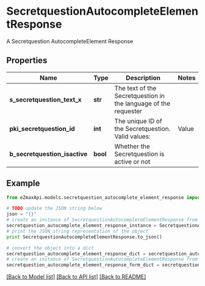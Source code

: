 # SecretquestionAutocompleteElementResponse

A Secretquestion AutocompleteElement Response

## Properties

Name | Type | Description | Notes
------------ | ------------- | ------------- | -------------
**s_secretquestion_text_x** | **str** | The text of the Secretquestion in the language of the requester | 
**pki_secretquestion_id** | **int** | The unique ID of the Secretquestion.  Valid values:  |Value|Description| |-|-| |1|The name of the hospital in which you were born| |2|The name of your grade school| |3|The last name of your favorite teacher| |4|Your favorite sports team| |5|Your favorite TV show| |6|Your favorite movie| |7|The name of the street on which you grew up| |8|The name of your first employer| |9|Your first car| |10|Your favorite food| |11|The name of your first pet| |12|Favorite musician/band| |13|What instrument you play| |14|Your father&#39;s middle name| |15|Your mother&#39;s maiden name| |16|Name of your eldest child| |17|Your spouse&#39;s middle name| |18|Favorite restaurant| |19|Childhood nickname| |20|Favorite vacation destination| |21|Your boat&#39;s name| |22|Date of Birth (YYYY-MM-DD)| |22|Secret Code| |22|Your reference code| | 
**b_secretquestion_isactive** | **bool** | Whether the Secretquestion is active or not | 

## Example

```python
from eZmaxApi.models.secretquestion_autocomplete_element_response import SecretquestionAutocompleteElementResponse

# TODO update the JSON string below
json = "{}"
# create an instance of SecretquestionAutocompleteElementResponse from a JSON string
secretquestion_autocomplete_element_response_instance = SecretquestionAutocompleteElementResponse.from_json(json)
# print the JSON string representation of the object
print SecretquestionAutocompleteElementResponse.to_json()

# convert the object into a dict
secretquestion_autocomplete_element_response_dict = secretquestion_autocomplete_element_response_instance.to_dict()
# create an instance of SecretquestionAutocompleteElementResponse from a dict
secretquestion_autocomplete_element_response_form_dict = secretquestion_autocomplete_element_response.from_dict(secretquestion_autocomplete_element_response_dict)
```
[[Back to Model list]](../README.md#documentation-for-models) [[Back to API list]](../README.md#documentation-for-api-endpoints) [[Back to README]](../README.md)


